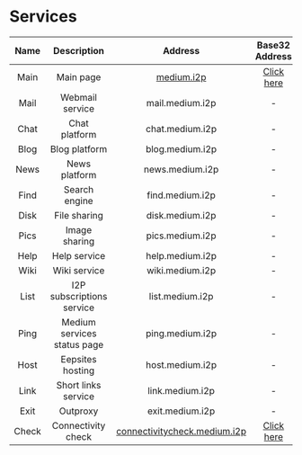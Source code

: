 # Services

| Name   	| Description                 	| Address                      	| Base32 Address 	| Availability 	|
|:-------:|:-----------------------------:|:-----------------------------:|:---------------:|:-------------:|
| Main 	| Main page                   	| [medium.i2p](http://medium.i2p/?i2paddresshelper=dLJzgrK601vSbtNZGQ~R8V0ruRsdeG35gaIdH0RkXzoFioASVww8YociZfrgLsnHmKmMfA46fFv6goHkWYLMcWCDqoNc1X1bUzJwNxGHDcJJ1svKCuMGJDm5Ve~UMkdqEWofeT4tc4F14dJE48ff10jM4Y3Zc1tJCBuXKwtwa~mAdSacDlowXABP3kQ76kpMqQZ6dAithyAi53u-USvTmpK0Lc4uvZsWQL32m~qGMEiNrrlAhHZY2ttPbPUq8ig1bhEoBkN9CEYDdEgH3mw9CNmIhUrQThD9Hp~Wlsvd1x0815U-DDPqQvbwj2KgVRRt4z0uvZ-Ol0gpJwSgXfovVmuGj-PjbzFlfe-oGB-hQWEM~rTvIGdoS09nyWZtzzEQMnOwxv72fEM7HVQbMzSQ3B2UMHDWcXaY~lmQNnXcvNPMZiWA9Qt0ogUdWzDMyz1OvK5hsUPOLEYJMQ7GS272Mx3E6fqGct2EJ20IDIY8MfMVvCzYOK58lvTqeEsAz-fRBQAEAAcAAA==)                   	| [Click here](http://mediumsqsqgxwwhioefin4qu2wql4nybk5fff7tgwbg2f6bgkboa.b32.i2p)              	| ![](https://img.shields.io/badge/status-available-success.svg)            	|
| Mail   	| Webmail service             	| mail.medium.i2p              	| -              	| ![](https://img.shields.io/badge/status-pending-inactive.svg)            	|
| Chat   	| Chat platform               	| chat.medium.i2p              	| -              	| ![](https://img.shields.io/badge/status-pending-inactive.svg)            	|
| Blog   	| Blog platform               	| blog.medium.i2p              	| -              	| ![](https://img.shields.io/badge/status-pending-inactive.svg)            	|
| News   	| News platform               	| news.medium.i2p              	| -              	| ![](https://img.shields.io/badge/status-pending-inactive.svg)            	|
| Find   	| Search engine               	| find.medium.i2p              	| -              	| ![](https://img.shields.io/badge/status-pending-inactive.svg)            	|
| Disk   	| File sharing                	| disk.medium.i2p              	| -              	| ![](https://img.shields.io/badge/status-pending-inactive.svg)            	|
| Pics   	| Image sharing               	| pics.medium.i2p              	| -              	| ![](https://img.shields.io/badge/status-pending-inactive.svg)            	|
| Help   	| Help service                	| help.medium.i2p              	| -              	| ![](https://img.shields.io/badge/status-pending-inactive.svg)            	|
| Wiki   	| Wiki service                	| wiki.medium.i2p              	| -              	| ![](https://img.shields.io/badge/status-pending-inactive.svg)            	|
| List   	| I2P subscriptions service   	| list.medium.i2p              	| -              	| ![](https://img.shields.io/badge/status-pending-inactive.svg)            	|
| Ping   	| Medium services status page 	| ping.medium.i2p              	| -              	| ![](https://img.shields.io/badge/status-pending-inactive.svg)            	|
| Host   	| Eepsites hosting            	| host.medium.i2p              	| -              	| ![](https://img.shields.io/badge/status-pending-inactive.svg)            	|
| Link   	| Short links service          	| link.medium.i2p              	| -              	| ![](https://img.shields.io/badge/status-pending-inactive.svg)            	|
| Exit   	| Outproxy                    	| exit.medium.i2p              	| -              	| ![](https://img.shields.io/badge/status-pending-inactive.svg)            	|
| Check  	| Connectivity check          	| [connectivitycheck.medium.i2p](http://connectivitycheck.medium.i2p/?i2paddresshelper=gCrYOUONipDQYmSw-UQKUz5pglDjwt7GW194ozSQGHijxoU7ebN4Ysxcp9v0~GMs~vmMJRivOjvbmiPCRpBlsPlv~o9HtpGH3PsfhIrlz4Kc4xEJ4slyvMdOicOmshVTDQj3iSh8x8It5lSkjeprGZZ5SZ2uDqvxTfWrVu-oWI-E63x4BNQadz9gXSK6tDeNupTeHdzIo9PEFnHQSdphmW-XbL9iWCZdAJPj3BTmEyRwJhrgYJotbFyMu9w506p3VhuImyNDzRCc0XpYJpBR0uWz-Oq9YjtGAG2rfT5ZpfnCqCwN8kkDXgWsPisAXkdkS7w6-Rr0eFq78MhWSNMIStwbA7ZmPnxEkWi8fuSnZ5lxOfkUG2PsY4qD7laP0XGp3U60iqe4Zpf-Wvofi8rtArsZ2gRnAXDaCbbUycL~bQCt953viJMxwVooO8XaDVYl9Y4adqyt0Kd9M1ExI6zntD60gs7b3JhoKybS9WUiBti6KuBbRvIA1KBpXBN4nQufBQAEAAcAAA==) 	| [Click here](check3cxx6tkyxh4a2lcfarooflkvjwu7bijzto5iunbudc3snja.b32.i2p)              	| ![](https://img.shields.io/badge/status-available-success.svg)            	|
